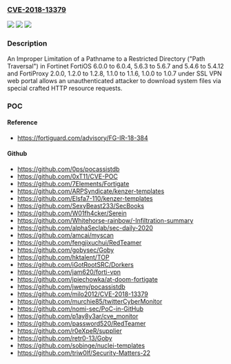 ### [CVE-2018-13379](https://cve.mitre.org/cgi-bin/cvename.cgi?name=CVE-2018-13379)
![](https://img.shields.io/static/v1?label=Product&message=Fortinet%20FortiOS%2C%20FortiProxy&color=blue)
![](https://img.shields.io/static/v1?label=Version&message=n%2Fa&color=blue)
![](https://img.shields.io/static/v1?label=Vulnerability&message=Information%20disclosure&color=brighgreen)

### Description

An Improper Limitation of a Pathname to a Restricted Directory ("Path Traversal") in Fortinet FortiOS 6.0.0 to 6.0.4, 5.6.3 to 5.6.7 and 5.4.6 to 5.4.12 and FortiProxy 2.0.0, 1.2.0 to 1.2.8, 1.1.0 to 1.1.6, 1.0.0 to 1.0.7 under SSL VPN web portal allows an unauthenticated attacker to download system files via special crafted HTTP resource requests.

### POC

#### Reference
- https://fortiguard.com/advisory/FG-IR-18-384

#### Github
- https://github.com/0ps/pocassistdb
- https://github.com/0xT11/CVE-POC
- https://github.com/7Elements/Fortigate
- https://github.com/ARPSyndicate/kenzer-templates
- https://github.com/Elsfa7-110/kenzer-templates
- https://github.com/SexyBeast233/SecBooks
- https://github.com/W01fh4cker/Serein
- https://github.com/Whitehorse-rainbow/-Infiltration-summary
- https://github.com/alphaSeclab/sec-daily-2020
- https://github.com/amcai/myscan
- https://github.com/fengjixuchui/RedTeamer
- https://github.com/gobysec/Goby
- https://github.com/hktalent/TOP
- https://github.com/iGotRootSRC/Dorkers
- https://github.com/jam620/forti-vpn
- https://github.com/jpiechowka/at-doom-fortigate
- https://github.com/jweny/pocassistdb
- https://github.com/milo2012/CVE-2018-13379
- https://github.com/murchie85/twitterCyberMonitor
- https://github.com/nomi-sec/PoC-in-GitHub
- https://github.com/p1ay8y3ar/cve_monitor
- https://github.com/password520/RedTeamer
- https://github.com/r0eXpeR/supplier
- https://github.com/retr0-13/Goby
- https://github.com/sobinge/nuclei-templates
- https://github.com/triw0lf/Security-Matters-22

